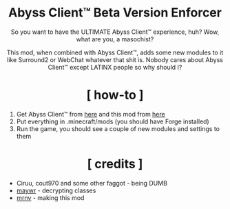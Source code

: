 <div align="center">

# Abyss Client™ Beta Version Enforcer

So you want to have the ULTIMATE Abyss Client™ experience, huh? Wow, what are you, a masochist?

This mod, when combined with Abyss Client™, adds some new modules to it like Surround2 or WebChat whatever that shit is. Nobody cares about Abyss Client™ except LATINX people so why should I?

# [ how-to ]

</div>

1. Get Abyss Client™ from [here](https://github.com/PlutoSolutions/Abyss) and this mod from [here](https://github.com/PlutoSolutions/AbyssBetaEnforcer/releases)
2. Put everything in .minecraft/mods (you should have Forge installed)
3. Run the game, you should see a couple of new modules and settings to them

<div align="center">

# [ credits ]

</div>

+ Ciruu, cout970 and some other faggot - being DUMB
+ [maywr](https://github.com/maywr) - decrypting classes
+ [mrnv](https://github.com/mr-nv) - making this mod
